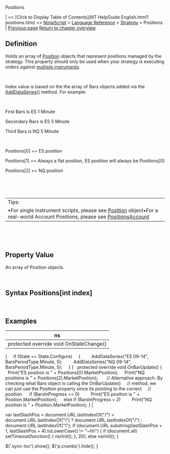 ﻿










 


Positions







| &lt;&lt; [Click to Display Table of Contents](NT HelpGuide English.html?positions.htm) &gt;&gt;
 [NinjaScript](ninjascript.htm) &gt; [Language Reference](language_reference_wip.htm) &gt; [Strategy](strategy.htm) &gt;
Positions | [Previous page](positionaccount_quantity.htm)
[Return to chapter overview](strategy.htm)










Definition
----------


Holds an array of [Position](position.htm) objects that represent positions managed by the strategy. This property should only be used when your strategy is executing orders against [multiple instruments](multi-time_frame__instruments.htm).


 


Index value is based on the the array of Bars objects added via the [AddDataSeries()](adddataseries.htm) method. For example:


 


First Bars is ES 1 Minute   

Secondary Bars is ES 5 Minute   

Third Bars is NQ 5 Minute


 


Positions[0] == ES position  

Positions[1] == Always a flat position, ES position will always be Positions[0]  

Positions[2] == NQ position


 


 




|  |
| --- |
| Tips:
•For single instrument scripts, please see [Position](position.htm) object•For a real-world Account Positions, please see [PositionsAccount](positions_account.htm) |



 


 


Property Value
--------------


An array of Position objects.


 


Syntax
Positions[int index]
---------------------------



 


Examples
--------




| ns |
| --- |
| protected override void OnStateChange()
{
     if (State == State.Configure)
     {
         AddDataSeries("ES 09-14", BarsPeriodType.Minute, 5);
         AddDataSeries("NQ 09-14", BarsPeriodType.Minute, 5);
     }
}
 
protected override void OnBarUpdate()
{
     Print("ES position is " + Positions[0].MarketPosition);
     Print("NQ positions is " + Positions[2].MarketPosition);
 
     // Alternative approach. By checking what Bars object is calling the OnBarUpdate()
     // method, we can just use the Position property since its pointing to the correct
     // position.
     if (BarsInProgress == 0)
         Print("ES position is " + Position.MarketPosition);
     else if (BarsInProgress = 2)
         Print("NQ position is " + Position.MarketPosition);
} |






 
 var lastSlashPos = document.URL.lastIndexOf("/") &gt; document.URL.lastIndexOf("\\") ? document.URL.lastIndexOf("/") : document.URL.lastIndexOf("\\");
 if (document.URL.substring(lastSlashPos + 1, lastSlashPos + 4).toLowerCase() != "~hh") {
 if (document.all) setTimeout(function() {
 nsrInit();
 }, 20);
 else nsrInit();
 }
 
 
 $('.sync-toc').show();
 $('p.crumbs').hide();
 }
 
 
 



